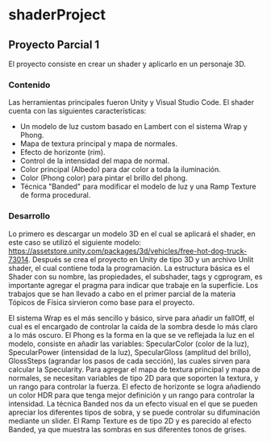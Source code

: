 # shaderProject

## Proyecto Parcial 1

El proyecto consiste en crear un shader y aplicarlo en un personaje 3D. 

### Contenido
Las herramientas principales fueron Unity y Visual Studio Code.
El shader cuenta con las siguientes características:
+ Un modelo de luz custom basado en Lambert con el sistema Wrap y Phong.
+ Mapa de textura principal y mapa de normales.
+ Efecto de horizonte (rim).
+ Control de la intensidad del mapa de normal.
+ Color principal (Albedo) para dar color a toda la iluminación.
+ Color (Phong color) para pintar el brillo del phong.
+ Técnica "Banded" para modificar el modelo de luz y una Ramp Texture de forma procedural.

### Desarrollo
Lo primero es descargar un modelo 3D en el cual se aplicará el shader, en este caso se utilizó el siguiente modelo: https://assetstore.unity.com/packages/3d/vehicles/free-hot-dog-truck-73014. Después se crea el proyecto en Unity de tipo 3D y un archivo Unlit shader, el cual contiene toda la programación. La estructura básica es el Shader con su nombre, las propiedades, el subshader, tags y cgprogram, es importante agregar el pragma para indicar que trabaje en la superficie. Los trabajos que se han llevado a cabo en el primer parcial de la materia Tópicos de Física sirvieron como base para el proyecto.

El sistema Wrap es el más sencillo y básico, sirve para añadir un fallOff, el cual es el encargado de controlar la caída de la sombra desde lo más claro a lo más oscuro. El Phong es la forma en la que se ve reflejada la luz en el modelo, consiste en añadir las variables: SpecularColor (color de la luz), SpecularPower (intensidad de la luz), SpecularGloss (amplitud del brillo), GlossSteps (agrandar los pasos de cada sección), las cuales sirven para calcular la Specularity. Para agregar el mapa de textura principal y mapa de normales, se necesitan variables de tipo 2D para que soporten la textura, y un rango para controlar la fuerza. El efecto de horizonte se logra añadiendo un color HDR para que tenga mejor definición y un rango para controlar la intensidad. La técnica Banded nos da un efecto visual en el que se pueden apreciar los diferentes tipos de sobra, y se puede controlar su difuminación mediante un slider. El Ramp Texture es de tipo 2D y es parecido al efecto Banded, ya que muestra las sombras en sus diferentes tonos de grises. 
